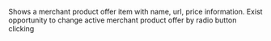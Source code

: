 Shows a merchant product offer item with name, url, price information. Exist opportunity to change active merchant product offer by radio button clicking
